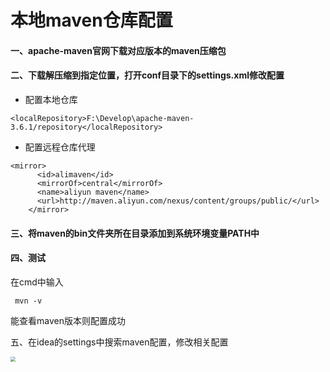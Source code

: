 # 本地maven仓库配置

#### 一、apache-maven官网下载对应版本的maven压缩包

#### 二、下载解压缩到指定位置，打开conf目录下的settings.xml修改配置

- 配置本地仓库

```
<localRepository>F:\Develop\apache-maven-3.6.1/repository</localRepository>
```

- 配置远程仓库代理

  

```
<mirror>
      <id>alimaven</id>
      <mirrorOf>central</mirrorOf>
      <name>aliyun maven</name>
      <url>http://maven.aliyun.com/nexus/content/groups/public/</url>
    </mirror>
```

#### 三、将maven的bin文件夹所在目录添加到系统环境变量PATH中

#### 四、测试

在cmd中输入

```
 mvn -v
```

能查看maven版本则配置成功

五、在idea的settings中搜索maven配置，修改相关配置

<img src="F:\GithubCode\studyNotes\assets\img\后端\JAVA\20220416181501.png" style="zoom:50%;" />